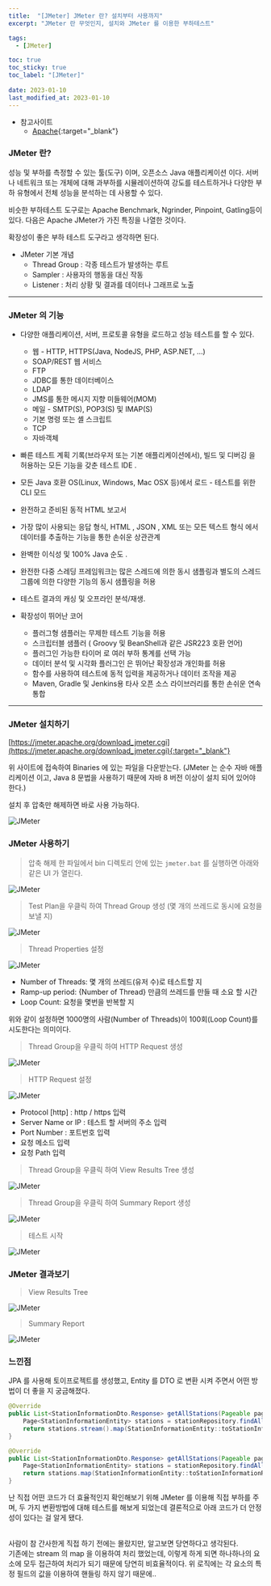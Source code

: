 ```yaml
---
title:  "[JMeter] JMeter 란? 설치부터 사용까지"
excerpt: "JMeter 란 무엇인지, 설치와 JMeter 를 이용한 부하테스트"

tags:
  - [JMeter]

toc: true
toc_sticky: true
toc_label: "[JMeter]"
 
date: 2023-01-10
last_modified_at: 2023-01-10
---
```


- 참고사이트
  - [Apache](https://jmeter.apache.org/download_jmeter.cgi){:target="_blank"}

### JMeter 란?

성능 및 부하를 측정할 수 있는 툴(도구) 이며, 오픈소스 Java 애플리케이션 이다. 서버나 네트워크 또는 개체에 대해 과부하를 시뮬레이션하여 강도를 테스트하거나 다양한 부하 유형에서 전체 성능을 분석하는 데 사용할 수 있다. <br>


비슷한 부하테스트 도구로는 Apache Benchmark, Ngrinder, Pinpoint, Gatling등이 있다. 다음은 Apache JMeter가 가진 특징을 나열한 것이다. <br>


확장성이 좋은 부하 테스트 도구라고 생각하면 된다.

- JMeter 기본 개념
  - Thread Group : 각종 테스트가 발생하는 루트
  - Sampler : 사용자의 행동을 대신 작동
  - Listener : 처리 상황 및 결과를 데이터나 그래프로 노출

<hr>

### JMeter 의 기능

- 다양한 애플리케이션, 서버, 프로토콜 유형을 로드하고 성능 테스트를 할 수 있다.
  - 웹 - HTTP, HTTPS(Java, NodeJS, PHP, ASP.NET, …)
  - SOAP/REST 웹 서비스
  - FTP
  - JDBC를 통한 데이터베이스
  - LDAP
  - JMS를 통한 메시지 지향 미들웨어(MOM)
  - 메일 - SMTP(S), POP3(S) 및 IMAP(S)
  - 기본 명령 또는 셸 스크립트
  - TCP
  - 자바객체

- 빠른 테스트 계획 기록(브라우저 또는 기본 애플리케이션에서), 빌드 및 디버깅 을 허용하는 모든 기능을 갖춘 테스트 IDE .
- 모든 Java 호환 OS(Linux, Windows, Mac OSX 등)에서 로드 - 테스트를 위한 CLI 모드
- 완전하고 준비된 동적 HTML 보고서
- 가장 많이 사용되는 응답 형식, HTML , JSON , XML 또는 모든 텍스트 형식 에서 데이터를 추출하는 기능을 통한 손쉬운 상관관계
- 완벽한 이식성 및 100% Java 순도 .
- 완전한 다중 스레딩 프레임워크는 많은 스레드에 의한 동시 샘플링과 별도의 스레드 그룹에 의한 다양한 기능의 동시 샘플링을 허용
- 테스트 결과의 캐싱 및 오프라인 분석/재생.

- 확장성이 뛰어난 코어
  - 플러그형 샘플러는 무제한 테스트 기능을 허용
  - 스크립터블 샘플러 ( Groovy 및 BeanShell과 같은 JSR223 호환 언어)
  - 플러그인 가능한 타이머 로 여러 부하 통계를 선택 가능
  - 데이터 분석 및 시각화 플러그인 은 뛰어난 확장성과 개인화를 허용
  - 함수를 사용하여 테스트에 동적 입력을 제공하거나 데이터 조작을 제공
  - Maven, Gradle 및 Jenkins용 타사 오픈 소스 라이브러리를 통한 손쉬운 연속 통합

<hr/>

### JMeter 설치하기


[https://jmeter.apache.org/download_jmeter.cgi](https://jmeter.apache.org/download_jmeter.cgi){:target="_blank"} 

위 사이트에 접속하여 Binaries 에 있는 파일을 다운받는다. (JMeter 는 순수 자바 애플리케이션 이고, Java 8 문법을 사용하기 때문에 자바 8 버전 이상이 설치 되어 있어야 한다.)

설치 후 압축만 해제하면 바로 사용 가능하다.

![JMeter](/assets/image/apache/APACHE_JMETER_01.PNG)


### JMeter 사용하기

> 압축 해제 한 파일에서 bin 디렉토리 안에 있는 `jmeter.bat` 를 실행하면 아래와 같은 UI 가 열린다.

![JMeter](/assets/image/apache/APACHE_JMETER_02.PNG)


> Test Plan을 우클릭 하여 Thread Group 생성 (몇 개의 쓰레드로 동시에 요청을 보낼 지)

![JMeter](/assets/image/apache/APACHE_JMETER_03.PNG)

> Thread Properties 설정

![JMeter](/assets/image/apache/APACHE_JMETER_04.PNG)

- Number of Threads: 몇 개의 쓰레드(유저 수)로 테스트할 지
- Ramp-up period: {Number of Thread} 만큼의 쓰레드를 만들 때 소요 할 시간
- Loop Count: 요청을 몇번을 반복할 지

위와 같이 설정하면 1000명의 사람(Number of Threads)이 100회(Loop Count)를 시도한다는 의미이다.

> Thread Group을 우클릭 하여 HTTP Request 생성

![JMeter](/assets/image/apache/APACHE_JMETER_05.PNG)

> HTTP Request 설정

![JMeter](/assets/image/apache/APACHE_JMETER_06.PNG)

- Protocol [http] : http / https 입력
- Server Name or IP : 테스트 할 서버의 주소 입력
- Port Number : 포트번호 입력
- 요청 메소드 입력
- 요청 Path 입력


> Thread Group을 우클릭 하여 View Results Tree 생성

![JMeter](/assets/image/apache/APACHE_JMETER_07.PNG)

> Thread Group을 우클릭 하여 Summary Report 생성

![JMeter](/assets/image/apache/APACHE_JMETER_08.PNG)

> 테스트 시작

![JMeter](/assets/image/apache/APACHE_JMETER_09.PNG)



### JMeter 결과보기

> View Results Tree

![JMeter](/assets/image/apache/APACHE_JMETER_10.PNG)

> Summary Report

![JMeter](/assets/image/apache/APACHE_JMETER_11.PNG)


### 느낀점

JPA 를 사용해 토이프로젝트를 생성했고, Entity 를 DTO 로 변환 시켜 주면서 어떤 방법이 더 좋을 지 궁금해졌다. 


```java
@Override
public List<StationInformationDto.Response> getAllStations(Pageable pageable) {
	Page<StationInformationEntity> stations = stationRepository.findAll(pageable);
	return stations.stream().map(StationInformationEntity::toStationInformationResponse).collect(toList());
}
```

```java
@Override
public List<StationInformationDto.Response> getAllStations(Pageable pageable) {
	Page<StationInformationEntity> stations = stationRepository.findAll(pageable);
	return stations.map(StationInformationEntity::toStationInformationResponse).toList();
}
```

난 직접 어떤 코드가 더 효율적인지 확인해보기 위해 JMeter 를 이용해 직접 부하를 주며, 두 가지 변환방법에 대해 테스트를 해보게 되었는데 결론적으로 아래 코드가 더 안정성이 있다는 걸 알게 됐다. <br>
<br>

사람이 참 간사한게 직접 하기 전에는 몰랐지만, 알고보면 당연하다고 생각된다. <br>
기존에는 stream 의 map 을 이용하여 처리 했었는데, 이렇게 하게 되면 하나하나의 요소에 모두 접근하여 처리가 되기 때문에 당연히 비효율적이다. 위 로직에는 각 요소의 특정 필드의 값을 이용하여 핸들링 하지 않기 때문에.. <br>